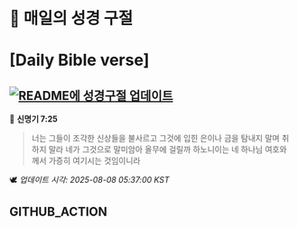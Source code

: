 # 🙏 매일의 성경 구절
# [Daily Bible verse]
## [![README에 성경구절 업데이트](https://github.com/DONGSUKA/first_test/actions/workflows/update-readme-bible.yml/badge.svg)](https://github.com/DONGSUKA/first_test/actions/workflows/update-readme-bible.yml)
<!-- START_BIBLE_VERSE -->
📖 **신명기 7:25**
> 너는 그들이 조각한 신상들을 불사르고 그것에 입힌 은이나 금을 탐내지 말며 취하지 말라 네가 그것으로 말미암아 올무에 걸릴까 하노니이는 네 하나님 여호와께서 가증히 여기시는 것임이니라

🕊️ _업데이트 시각: 2025-08-08 05:37:00 KST_
  <!-- END_BIBLE_VERSE -->
## GITHUB_ACTION
